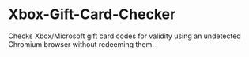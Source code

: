 # Xbox-Gift-Card-Checker
Checks Xbox/Microsoft gift card codes for validity using an undetected Chromium browser without redeeming them.
